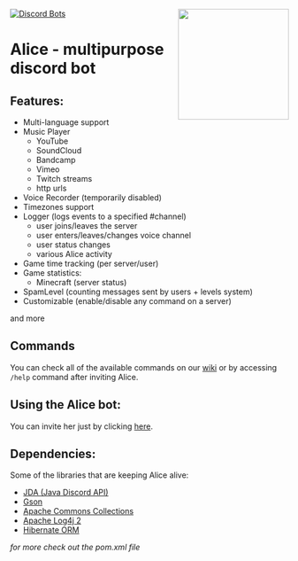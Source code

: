 [![Discord Bots](https://discordbots.org/api/widget/status/537011515014774785.svg)](https://discordbots.org/bot/537011515014774785)
<img align="right" src="https://cdn.discordapp.com/attachments/582702538877435914/632705414563364884/alice_avatar_cropped.png" height="200" width="200">

# Alice - multipurpose discord bot
## Features:
- Multi-language support
- Music Player
    - YouTube
    - SoundCloud
    - Bandcamp
    - Vimeo
    - Twitch streams
    - http urls
- Voice Recorder (temporarily disabled)
- Timezones support
- Logger (logs events to a specified #channel)  
  - user joins/leaves the server  
  - user enters/leaves/changes voice channel  
  - user status changes  
  - various Alice activity  
- Game time tracking (per server/user)  
- Game statistics:  
  - Minecraft (server status)  
- SpamLevel (counting messages sent by users + levels system)  
- Customizable (enable/disable any command on a server) 

and more

## Commands

You can check all of the available commands on our [wiki](https://github.com/efekt/Alice/wiki/Commands) or by accessing `/help` command after inviting Alice.

## Using the Alice bot:
You can invite her just by clicking [here](https://discord.com/oauth2/authorize?client_id=537011515014774785&scope=bot+applications.commands&permissions=3533920).

## Dependencies:
Some of the libraries that are keeping Alice alive:  
- [JDA (Java Discord API)](https://github.com/DV8FromTheWorld/JDA)  
- [Gson](https://github.com/google/gson)  
- [Apache Commons Collections](https://github.com/apache/commons-collections)  
- [Apache Log4j 2](https://github.com/apache/logging-log4j2)  
- [Hibernate ORM](https://github.com/hibernate/hibernate-orm)  

*for more check out the pom.xml file*